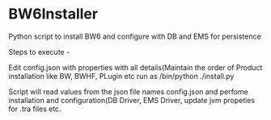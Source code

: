 # BW6Installer
Python script to install BW6 and configure with DB and EMS for persistence

Steps to execute -

Edit config.json with properties with all details(Maintain the order of Product installation like BW, BWHF, PLugin etc
run as /bin/python ./install.py

Script will read values from the json file names config.json and perfome installation and configuration(DB Driver, EMS Driver, update jvm propeties for .tra files etc.

